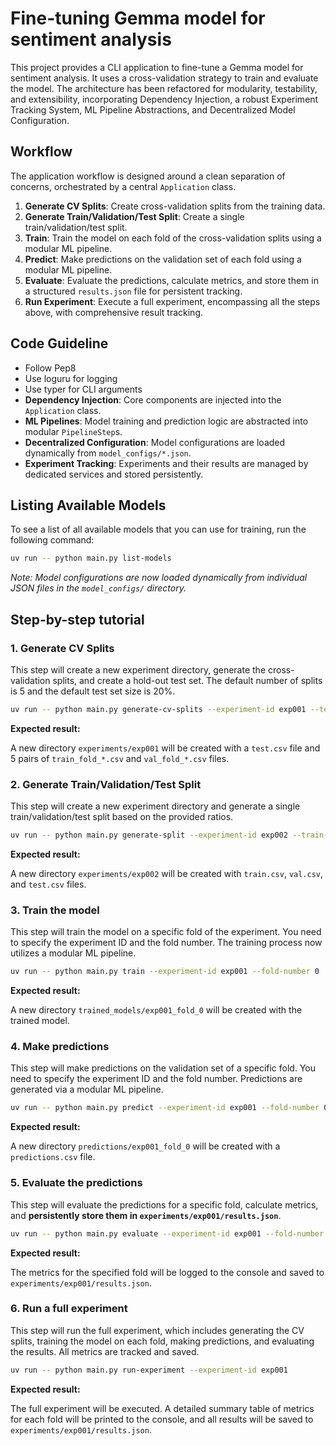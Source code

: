 # Fine-tuning Gemma model for sentiment analysis

This project provides a CLI application to fine-tune a Gemma model for sentiment analysis. It uses a cross-validation strategy to train and evaluate the model. The architecture has been refactored for modularity, testability, and extensibility, incorporating Dependency Injection, a robust Experiment Tracking System, ML Pipeline Abstractions, and Decentralized Model Configuration.

## Workflow

The application workflow is designed around a clean separation of concerns, orchestrated by a central `Application` class.

1.  **Generate CV Splits**: Create cross-validation splits from the training data.
2.  **Generate Train/Validation/Test Split**: Create a single train/validation/test split.
3.  **Train**: Train the model on each fold of the cross-validation splits using a modular ML pipeline.
4.  **Predict**: Make predictions on the validation set of each fold using a modular ML pipeline.
5.  **Evaluate**: Evaluate the predictions, calculate metrics, and store them in a structured `results.json` file for persistent tracking.
6.  **Run Experiment**: Execute a full experiment, encompassing all the steps above, with comprehensive result tracking.

## Code Guideline

*   Follow Pep8
*   Use loguru for logging
*   Use typer for CLI arguments
*   **Dependency Injection**: Core components are injected into the `Application` class.
*   **ML Pipelines**: Model training and prediction logic are abstracted into modular `PipelineStep`s.
*   **Decentralized Configuration**: Model configurations are loaded dynamically from `model_configs/*.json`.
*   **Experiment Tracking**: Experiments and their results are managed by dedicated services and stored persistently.

## Listing Available Models

To see a list of all available models that you can use for training, run the following command:

```bash
uv run -- python main.py list-models
```
*Note: Model configurations are now loaded dynamically from individual JSON files in the `model_configs/` directory.* 

## Step-by-step tutorial

### 1. Generate CV Splits

This step will create a new experiment directory, generate the cross-validation splits, and create a hold-out test set. The default number of splits is 5 and the default test set size is 20%.

```bash
uv run -- python main.py generate-cv-splits --experiment-id exp001 --test-size 0.2
```

**Expected result:**

A new directory `experiments/exp001` will be created with a `test.csv` file and 5 pairs of `train_fold_*.csv` and `val_fold_*.csv` files.

### 2. Generate Train/Validation/Test Split

This step will create a new experiment directory and generate a single train/validation/test split based on the provided ratios.

```bash
uv run -- python main.py generate-split --experiment-id exp002 --train-ratio 0.7 --val-ratio 0.15
```

**Expected result:**

A new directory `experiments/exp002` will be created with `train.csv`, `val.csv`, and `test.csv` files.

### 3. Train the model

This step will train the model on a specific fold of the experiment. You need to specify the experiment ID and the fold number. The training process now utilizes a modular ML pipeline.

```bash
uv run -- python main.py train --experiment-id exp001 --fold-number 0
```

**Expected result:**

A new directory `trained_models/exp001_fold_0` will be created with the trained model.

### 4. Make predictions

This step will make predictions on the validation set of a specific fold. You need to specify the experiment ID and the fold number. Predictions are generated via a modular ML pipeline.

```bash
uv run -- python main.py predict --experiment-id exp001 --fold-number 0
```

**Expected result:**

A new directory `predictions/exp001_fold_0` will be created with a `predictions.csv` file.

### 5. Evaluate the predictions

This step will evaluate the predictions for a specific fold, calculate metrics, and **persistently store them in `experiments/exp001/results.json`**.

```bash
uv run -- python main.py evaluate --experiment-id exp001 --fold-number 0
```

**Expected result:**

The metrics for the specified fold will be logged to the console and saved to `experiments/exp001/results.json`.

### 6. Run a full experiment

This step will run the full experiment, which includes generating the CV splits, training the model on each fold, making predictions, and evaluating the results. All metrics are tracked and saved.

```bash
uv run -- python main.py run-experiment --experiment-id exp001
```

**Expected result:**

The full experiment will be executed. A detailed summary table of metrics for each fold will be printed to the console, and all results will be saved to `experiments/exp001/results.json`.